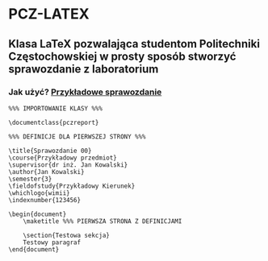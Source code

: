 # PCZ-LATEX
## Klasa LaTeX pozwalająca studentom Politechniki Częstochowskiej w prosty sposób stworzyć sprawozdanie z laboratorium

### Jak użyć? [Przykładowe sprawozdanie](https://github.com/xabix99/pcz-latex/blob/master/template/example.pdf)

```
%%% IMPORTOWANIE KLASY %%%

\documentclass{pczreport} 

%%% DEFINICJE DLA PIERWSZEJ STRONY %%%

\title{Sprawozdanie 00}
\course{Przykładowy przedmiot}
\supervisor{dr inż. Jan Kowalski}
\author{Jan Kowalski}
\semester{3}
\fieldofstudy{Przykładowy Kierunek}
\whichlogo{wimii}
\indexnumber{123456}

\begin{document}
    \maketitle %%% PIERWSZA STRONA Z DEFINICJAMI

    \section{Testowa sekcja}
    Testowy paragraf
\end{document}
```

